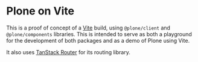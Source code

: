 # Plone on Vite

This is a proof of concept of a [Vite](https://vitejs.dev) build, using `@plone/client` and `@plone/components` libraries.
This is intended to serve as both a playground for the development of both packages and as a demo of Plone using Vite.

It also uses [TanStack Router](https://tanstack.com/router/latest/docs/framework/react/overview) for its routing library.
